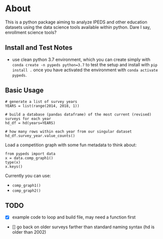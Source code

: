 # About

This is a python package aiming to analyze IPEDS and other education datasets using the data science tools available within python.  Dare I say, enrollment science tools?


## Install and Test Notes

-  use clean python 3.7 environment, which you can create simply with `conda create -n pypeds python=3.7` to test the setup and install with `pip install .` once you have activated the environment with `conda activate pypeds`.


## Basic Usage

```
# generate a list of survey years
YEARS = list(range(2014, 2018, 1))

# build a database (pandas dataframe) of the most current (revised) surveys for each year
hd_df = hd(years=YEARS)

# how many rows within each year from our singular dataset
hd_df.survey_year.value_counts()

```

Load a competition graph with some fun metadata to think about:

```
from pypeds import data
x = data.comp_graph1()
type(x)
x.keys()
```


Currently you can use:

- `comp_graph1()`
- `comp_graph2()`

## TODO

- [x] example code to loop and build file, may need a function first
- [] go back on older surveys farther than standard naming syntax (hd is older than 2002)
